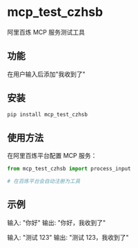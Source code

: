 # mcp_test_czhsb

阿里百炼 MCP 服务测试工具

## 功能

在用户输入后添加"我收到了"

## 安装

```bash
pip install mcp_test_czhsb
```

## 使用方法

在阿里百炼平台配置 MCP 服务：

```python
from mcp_test_czhsb import process_input

# 在百炼平台会自动注册为工具
```

## 示例

输入: "你好"
输出: "你好，我收到了"

输入: "测试 123"
输出: "测试 123，我收到了"
